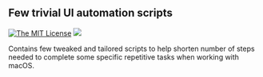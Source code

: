 
## Few trivial UI automation scripts


[![The MIT License](https://img.shields.io/badge/license-MIT-orange.svg?style=flat-square)](http://opensource.org/licenses/MIT) ![](https://img.shields.io/github/repo-size/dm4rnde/FewScriptsForUIAutomateInMacOS.svg?style=flat-square)

Contains few tweaked and tailored scripts to help shorten number of steps needed to complete some specific repetitive tasks when working with macOS.

